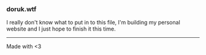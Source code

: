 ### doruk.wtf

I really don't know what to put in to this file, I'm building my personal website and I just hope to finish it this time.

---

Made with <3
